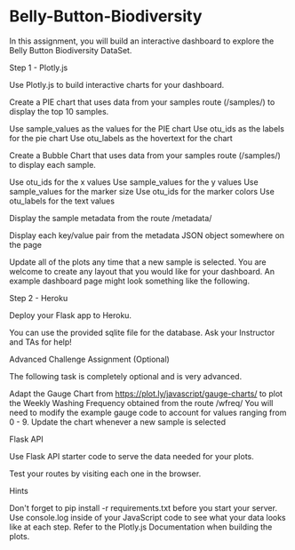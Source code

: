 # Belly-Button-Biodiversity
In this assignment, you will build an interactive dashboard to explore the Belly Button Biodiversity DataSet.


Step 1 - Plotly.js

Use Plotly.js to build interactive charts for your dashboard.



Create a PIE chart that uses data from your samples route (/samples/<sample>) to display the top 10 samples.


Use sample_values as the values for the PIE chart
Use otu_ids as the labels for the pie chart
Use otu_labels as the hovertext for the chart








Create a Bubble Chart that uses data from your samples route (/samples/<sample>) to display each sample.


Use otu_ids for the x values
Use sample_values for the y values
Use sample_values for the marker size
Use otu_ids for the marker colors
Use otu_labels for the text values








Display the sample metadata from the route /metadata/<sample>


Display each key/value pair from the metadata JSON object somewhere on the page


Update all of the plots any time that a new sample is selected.
You are welcome to create any layout that you would like for your dashboard. An example dashboard page might look something like the following.






Step 2 - Heroku

Deploy your Flask app to Heroku.


You can use the provided sqlite file for the database.
Ask your Instructor and TAs for help!





Advanced Challenge Assignment (Optional)

The following task is completely optional and is very advanced.


Adapt the Gauge Chart from https://plot.ly/javascript/gauge-charts/ to plot the Weekly Washing Frequency obtained from the route /wfreq/<sample>
You will need to modify the example gauge code to account for values ranging from 0 - 9.
Update the chart whenever a new sample is selected







Flask API

Use Flask API starter code to serve the data needed for your plots.


Test your routes by visiting each one in the browser.





Hints


Don't forget to pip install -r requirements.txt before you start your server.
Use console.log inside of your JavaScript code to see what your data looks like at each step.
Refer to the Plotly.js Documentation when building the plots.



